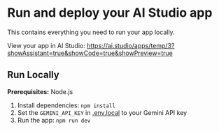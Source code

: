 # Run and deploy your AI Studio app

This contains everything you need to run your app locally.

View your app in AI Studio: https://ai.studio/apps/temp/3?showAssistant=true&showCode=true&showPreview=true

## Run Locally

**Prerequisites:**  Node.js


1. Install dependencies:
   `npm install`
2. Set the `GEMINI_API_KEY` in [.env.local](.env.local) to your Gemini API key
3. Run the app:
   `npm run dev`
